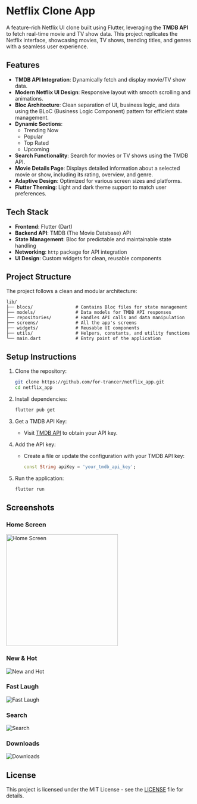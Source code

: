 
# Netflix Clone App

A feature-rich Netflix UI clone built using Flutter, leveraging the **TMDB API** to fetch real-time movie and TV show data. This project replicates the Netflix interface, showcasing movies, TV shows, trending titles, and genres with a seamless user experience.

## Features
- **TMDB API Integration**: Dynamically fetch and display movie/TV show data.
- **Modern Netflix UI Design**: Responsive layout with smooth scrolling and animations.
- **Bloc Architecture**: Clean separation of UI, business logic, and data using the BLoC (Business Logic Component) pattern for efficient state management.
- **Dynamic Sections**: 
  - Trending Now
  - Popular
  - Top Rated
  - Upcoming
- **Search Functionality**: Search for movies or TV shows using the TMDB API.
- **Movie Details Page**: Displays detailed information about a selected movie or show, including its rating, overview, and genre.
- **Adaptive Design**: Optimized for various screen sizes and platforms.
- **Flutter Theming**: Light and dark theme support to match user preferences.

## Tech Stack
- **Frontend**: Flutter (Dart)
- **Backend API**: TMDB (The Movie Database) API
- **State Management**: Bloc for predictable and maintainable state handling
- **Networking**: `http` package for API integration
- **UI Design**: Custom widgets for clean, reusable components

## Project Structure
The project follows a clean and modular architecture:
```
lib/
├── blocs/                # Contains Bloc files for state management
├── models/               # Data models for TMDB API responses
├── repositories/         # Handles API calls and data manipulation
├── screens/              # All the app's screens
├── widgets/              # Reusable UI components
├── utils/                # Helpers, constants, and utility functions
└── main.dart             # Entry point of the application
```

## Setup Instructions
1. Clone the repository:
   ```bash
   git clone https://github.com/for-trancer/netflix_app.git
   cd netflix_app
   ```

2. Install dependencies:
   ```bash
   flutter pub get
   ```

3. Get a TMDB API Key:
   - Visit [TMDB API](https://www.themoviedb.org/documentation/api) to obtain your API key.

4. Add the API key:
   - Create a file or update the configuration with your TMDB API key:
     ```dart
     const String apiKey = 'your_tmdb_api_key';
     ```

5. Run the application:
   ```bash
   flutter run
   ```

## Screenshots

### Home Screen
<img src="screenshots/home.png" alt="Home Screen" width="300">

### New & Hot
![New and Hot](screenshots/newandhot.png)

### Fast Laugh
![Fast Laugh](screenshots/fastlaugh.png)

### Search
![Search](screenshots/search.png)

### Downloads
![Downloads](screenshots/downloads.png)

## License
This project is licensed under the MIT License - see the [LICENSE](LICENSE) file for details.
